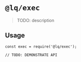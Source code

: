 # `@lq/exec`

> TODO: description

## Usage

```
const exec = require('@lq/exec');

// TODO: DEMONSTRATE API
```
